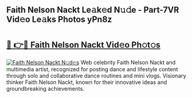## Faith Nelson Nackt Le𝚊k𝚎d N𝚞𝚍e - Part-7VR Vid𝚎o Le𝚊ks Photos yPn8z

# <h2><a href="http://fb5tf0d.evod.top/?m=Faith+Nelson+Nackt">🔗 👉🔴 Faith Nelson Nackt Vid𝚎o Ph𝚘t𝚘s</a></h2>

[![Faith Nelson Nackt N𝚞d𝚎s](https://i.imgur.com/8V9OHl7.gif)](http://fb5tf0d.evod.top/?m=Faith+Nelson+Nackt)
Web celebrity Faith Nelson Nackt and multimedia artist, recognized for posting dance and lifestyle content through solo and collaborative dance routines and mini vlogs. Visionary thinker Faith Nelson Nackt, known for their innovative ideas and groundbreaking achievements. 
